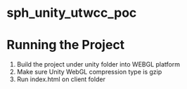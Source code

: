 # sph_unity_utwcc_poc

# Running the Project
1. Build the project under unity folder into WEBGL platform
2. Make sure Unity WebGL compression type is gzip
3. Run index.html on client folder
